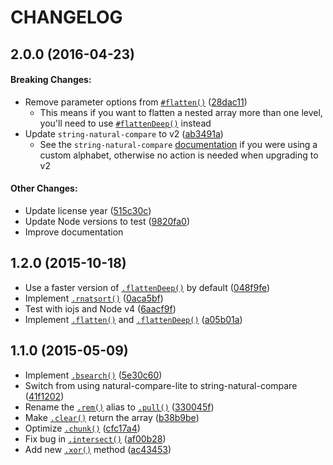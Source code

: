# CHANGELOG

## 2.0.0 (2016-04-23)

#### Breaking Changes:
+ Remove parameter options from [`#flatten()`](https://github.com/nwoltman/pro-array#Array+flatten) ([28dac11](https://github.com/nwoltman/pro-array/commit/28dac11fd9b45a4505c7704974163cf5695275d1))
  + This means if you want to flatten a nested array more than one level, you'll need to use [`#flattenDeep()`](https://github.com/nwoltman/pro-array#Array+flattenDeep) instead
+ Update `string-natural-compare` to v2 ([ab3491a](https://github.com/nwoltman/pro-array/commit/ab3491a1c556bb46f97e76fa7879c62d66348148))
  + See the `string-natural-compare` [documentation](https://github.com/nwoltman/string-natural-compare#usage) if you were using a custom alphabet, otherwise no action is needed when upgrading to v2

#### Other Changes:
+ Update license year ([515c30c](https://github.com/nwoltman/pro-array/commit/515c30c3e609c97eeb1860304d743664b66bcd03))
+ Update Node versions to test ([9820fa0](https://github.com/nwoltman/pro-array/commit/9820fa02a78bbbc019b995c0dec9c96aba6bcfa8))
+ Improve documentation

## 1.2.0 (2015-10-18)
+ Use a faster version of [`.flattenDeep()`](https://github.com/nwoltman/pro-array#Array+flattenDeep) by default ([048f9fe](https://github.com/nwoltman/pro-array/commit/048f9fe123803c181f36d0a66b52e37c3365b279))
+ Implement [`.rnatsort()`](https://github.com/nwoltman/pro-array#Array+rnatsort) ([0aca5bf](https://github.com/nwoltman/pro-array/commit/0aca5bf4fb376bf0f6ce53fe394da0ac0cd58ed9))
+ Test with iojs and Node v4 ([6aacf9f](https://github.com/nwoltman/pro-array/commit/6aacf9f17b0cb1e5c476ee7573cdcf72028850fc))
+ Implement [`.flatten()`](https://github.com/nwoltman/pro-array#Array+flatten) and [`.flattenDeep()`](https://github.com/nwoltman/pro-array#Array+flattenDeep) ([a05b01a](https://github.com/nwoltman/pro-array/commit/a05b01afcc006e71ffac194535fc2c5bd404234f))

## 1.1.0 (2015-05-09)
+ Implement [`.bsearch()`](https://github.com/nwoltman/pro-array#Array+bsearch) ([5e30c60](https://github.com/nwoltman/pro-array/commit/5e30c6027038b4baaef9c9614576a93f0eb71d63))
+ Switch from using natural-compare-lite to string-natural-compare ([41f1202](https://github.com/nwoltman/pro-array/commit/41f120283b99ac48ef2265f4e5af71b83c6b720d))
+ Rename the [`.rem()`](https://github.com/nwoltman/pro-array#Array+rem) alias to [`.pull()`](https://github.com/nwoltman/pro-array#Array+pull) ([330045f](https://github.com/nwoltman/pro-array/commit/330045fd0fd03a49fede1029b013b14303b77770))
+ Make [`.clear()`](https://github.com/nwoltman/pro-array#Array+clear) return the array ([b38b9be](https://github.com/nwoltman/pro-array/commit/b38b9bee57f5569e518bdd6417c3fdb51afe0368))
+ Optimize [`.chunk()`](https://github.com/nwoltman/pro-array#Array+chunk) ([cfc17a4](https://github.com/nwoltman/pro-array/commit/cfc17a41fce05b336d97c5a9fd7f7868bc8d7151))
+ Fix bug in [`.intersect()`](https://github.com/nwoltman/pro-array#Array+intersect) ([af00b28](https://github.com/nwoltman/pro-array/commit/af00b28a9de90d628a618a5b5aec5ba2e370eea9))
+ Add new [`.xor()`](https://github.com/nwoltman/pro-array#Array+xor) method ([ac43453](https://github.com/nwoltman/pro-array/commit/ac4345387c8e716244e0259a492ad4726556fe8d))
